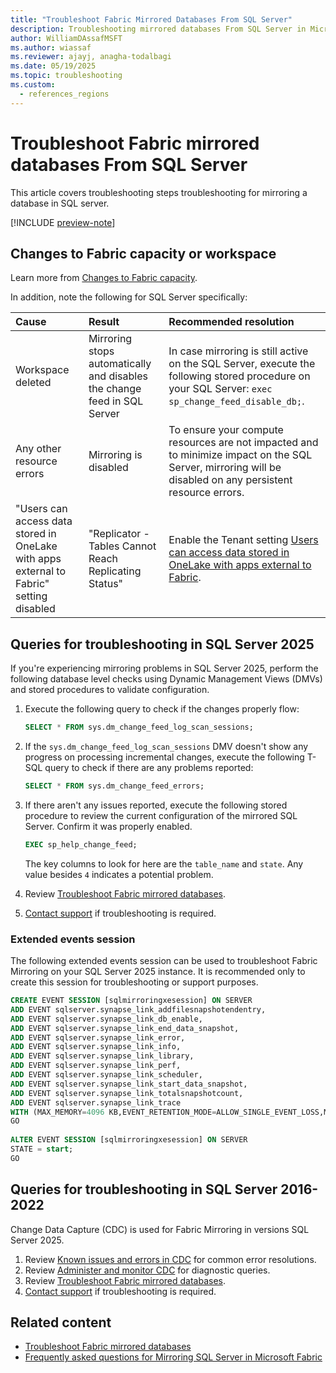 ```yaml
---
title: "Troubleshoot Fabric Mirrored Databases From SQL Server"
description: Troubleshooting mirrored databases From SQL Server in Microsoft Fabric.
author: WilliamDAssafMSFT
ms.author: wiassaf
ms.reviewer: ajayj, anagha-todalbagi
ms.date: 05/19/2025
ms.topic: troubleshooting
ms.custom:
  - references_regions
---
```

# Troubleshoot Fabric mirrored databases From SQL Server

This article covers troubleshooting steps troubleshooting for mirroring a database in SQL server.

[!INCLUDE [preview-note](../../includes/feature-preview-note.md)]

## Changes to Fabric capacity or workspace

Learn more from [Changes to Fabric capacity](troubleshooting.md#changes-to-fabric-capacity). 

In addition, note the following for SQL Server specifically:

| Cause    | Result | Recommended resolution     |
|:--|:--|:--|
| Workspace deleted | Mirroring stops automatically and disables the change feed in SQL Server | In case mirroring is still active on the SQL Server, execute the following stored procedure on your SQL Server: `exec sp_change_feed_disable_db;`. |
| Any other resource errors | Mirroring is disabled | To ensure your compute resources are not impacted and to minimize impact on the SQL Server, mirroring will be disabled on any persistent resource errors. |
| "Users can access data stored in OneLake with apps external to Fabric" setting disabled | "Replicator - Tables Cannot Reach Replicating Status" | Enable the Tenant setting [Users can access data stored in OneLake with apps external to Fabric](../../admin/tenant-settings-index.md#onelake-settings).|

## Queries for troubleshooting in SQL Server 2025

If you're experiencing mirroring problems in SQL Server 2025, perform the following database level checks using Dynamic Management Views (DMVs) and stored procedures to validate configuration.

1. Execute the following query to check if the changes properly flow:

    ```sql
    SELECT * FROM sys.dm_change_feed_log_scan_sessions;
    ```

1. If the `sys.dm_change_feed_log_scan_sessions` DMV doesn't show any progress on processing incremental changes, execute the following T-SQL query to check if there are any problems reported:

    ```sql
    SELECT * FROM sys.dm_change_feed_errors;
    ```

1. If there aren't any issues reported, execute the following stored procedure to review the current configuration of the mirrored SQL Server. Confirm it was properly enabled.

    ```sql
    EXEC sp_help_change_feed;
    ```

    The key columns to look for here are the `table_name` and `state`. Any value besides `4` indicates a potential problem.

1. Review [Troubleshoot Fabric mirrored databases](troubleshooting.md).
1. [Contact support](/power-bi/support/service-support-options) if troubleshooting is required.


### Extended events session

The following extended events session can be used to troubleshoot Fabric Mirroring on your SQL Server 2025 instance. It is recommended only to create this session for troubleshooting or support purposes.

```sql
CREATE EVENT SESSION [sqlmirroringxesession] ON SERVER  
ADD EVENT sqlserver.synapse_link_addfilesnapshotendentry,  
ADD EVENT sqlserver.synapse_link_db_enable,  
ADD EVENT sqlserver.synapse_link_end_data_snapshot,  
ADD EVENT sqlserver.synapse_link_error,  
ADD EVENT sqlserver.synapse_link_info,  
ADD EVENT sqlserver.synapse_link_library,  
ADD EVENT sqlserver.synapse_link_perf,  
ADD EVENT sqlserver.synapse_link_scheduler,  
ADD EVENT sqlserver.synapse_link_start_data_snapshot,  
ADD EVENT sqlserver.synapse_link_totalsnapshotcount,  
ADD EVENT sqlserver.synapse_link_trace  
WITH (MAX_MEMORY=4096 KB,EVENT_RETENTION_MODE=ALLOW_SINGLE_EVENT_LOSS,MAX_DISPATCH_LATENCY=30 SECONDS,MAX_EVENT_SIZE=0 KB,MEMORY_PARTITION_MODE=NONE,TRACK_CAUSALITY=OFF,STARTUP_STATE=ON)  
GO  
 
ALTER EVENT SESSION [sqlmirroringxesession] ON SERVER
STATE = start;
GO
```

## Queries for troubleshooting in SQL Server 2016-2022

Change Data Capture (CDC) is used for Fabric Mirroring in versions SQL Server 2025.

1. Review [Known issues and errors in CDC](/sql/relational-databases/track-changes/known-issues-and-errors-change-data-capture?view=sql-server-ver16&preserve-view=true#troubleshooting-errors) for common error resolutions.
1. Review [Administer and monitor CDC](/sql/relational-databases/track-changes/administer-and-monitor-change-data-capture-sql-server?view=sql-server-ver16&preserve-view=true) for diagnostic queries.
1. Review [Troubleshoot Fabric mirrored databases](troubleshooting.md).
1. [Contact support](/power-bi/support/service-support-options) if troubleshooting is required.

## Related content

- [Troubleshoot Fabric mirrored databases](troubleshooting.md)
- [Frequently asked questions for Mirroring SQL Server in Microsoft Fabric](sql-server-faq.yml)
